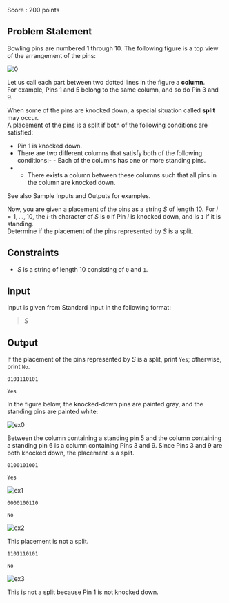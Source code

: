 Score : $200$ points

## Problem Statement

Bowling pins are numbered $1$ through $10$.  The following figure is a top view of the arrangement of the pins:

![0](https://img.atcoder.jp/abc267/0a13f586c544118e1a4651d267a594c1.png)

Let us call each part between two dotted lines in the figure a **column**.<br>
For example, Pins $1$ and $5$ belong to the same column, and so do Pin $3$ and $9$.

When some of the pins are knocked down, a special situation called **split** may occur.<br>
A placement of the pins is a split if both of the following conditions are satisfied:

- Pin $1$ is knocked down.
- There are two different columns that satisfy both of the following conditions:-   - Each of the columns has one or more standing pins.
-   - There exists a column between these columns such that all pins in the column are knocked down.

See also Sample Inputs and Outputs for examples.

Now, you are given a placement of the pins as a string $S$ of length $10$.
For $i = 1, \dots, 10$, the $i$-th character of $S$ is `0` if Pin $i$ is knocked down, and is `1` if it is standing.<br>
Determine if the placement of the pins represented by $S$ is a split.

## Constraints

- $S$ is a string of length $10$ consisting of `0` and `1`.

## Input

Input is given from Standard Input in the following format:

> $S$

## Output

If the placement of the pins represented by $S$ is a split, print `Yes`; otherwise, print `No`.

```input1
0101110101
```

```output1
Yes
```

In the figure below, the knocked-down pins are painted gray, and the standing pins are painted white:

![ex0](https://img.atcoder.jp/abc267/ec8920ee4b39fac21b10c03e44fa45da.png)

Between the column containing a standing pin $5$ and the column containing a standing pin $6$ is a column containing Pins $3$ and $9$.  Since Pins $3$ and $9$ are both knocked down, the placement is a split.

```input2
0100101001
```

```output2
Yes
```

![ex1](https://img.atcoder.jp/abc267/6ad2c3b72be7f1200386be1fb1eb276c.png)

```input3
0000100110
```

```output3
No
```

![ex2](https://img.atcoder.jp/abc267/2d5b61ba048cf10007ce5b7a984c41a6.png)

This placement is not a split.

```input4
1101110101
```

```output4
No
```

![ex3](https://img.atcoder.jp/abc267/d3aea8dae7928a938605b7a613bb642c.png)

This is not a split because Pin $1$ is not knocked down.